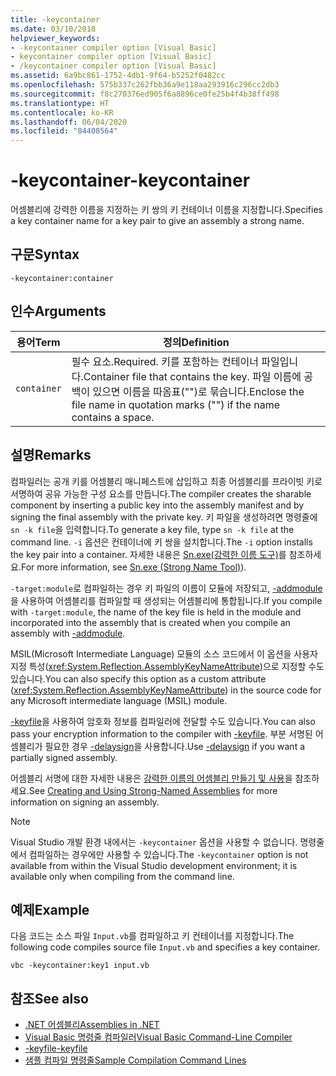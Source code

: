 ```yaml
---
title: -keycontainer
ms.date: 03/10/2018
helpviewer_keywords:
- -keycontainer compiler option [Visual Basic]
- keycontainer compiler option [Visual Basic]
- /keycontainer compiler option [Visual Basic]
ms.assetid: 6a9bc861-1752-4db1-9f64-b5252f0482cc
ms.openlocfilehash: 575b337c262fbb36a9e118aa293916c296cc2db3
ms.sourcegitcommit: f8c270376ed905f6a8896ce0fe25b4f4b38ff498
ms.translationtype: HT
ms.contentlocale: ko-KR
ms.lasthandoff: 06/04/2020
ms.locfileid: "84408564"
---
```

# <a name="-keycontainer"></a><span data-ttu-id="2d057-102">-keycontainer</span><span class="sxs-lookup"><span data-stu-id="2d057-102">-keycontainer</span></span>
<span data-ttu-id="2d057-103">어셈블리에 강력한 이름을 지정하는 키 쌍의 키 컨테이너 이름을 지정합니다.</span><span class="sxs-lookup"><span data-stu-id="2d057-103">Specifies a key container name for a key pair to give an assembly a strong name.</span></span>  
  
## <a name="syntax"></a><span data-ttu-id="2d057-104">구문</span><span class="sxs-lookup"><span data-stu-id="2d057-104">Syntax</span></span>  
  
```console  
-keycontainer:container  
```  
  
## <a name="arguments"></a><span data-ttu-id="2d057-105">인수</span><span class="sxs-lookup"><span data-stu-id="2d057-105">Arguments</span></span>  
  
|<span data-ttu-id="2d057-106">용어</span><span class="sxs-lookup"><span data-stu-id="2d057-106">Term</span></span>|<span data-ttu-id="2d057-107">정의</span><span class="sxs-lookup"><span data-stu-id="2d057-107">Definition</span></span>|  
|---|---|  
|`container`|<span data-ttu-id="2d057-108">필수 요소.</span><span class="sxs-lookup"><span data-stu-id="2d057-108">Required.</span></span> <span data-ttu-id="2d057-109">키를 포함하는 컨테이너 파일입니다.</span><span class="sxs-lookup"><span data-stu-id="2d057-109">Container file that contains the key.</span></span> <span data-ttu-id="2d057-110">파일 이름에 공백이 있으면 이름을 따옴표("")로 묶습니다.</span><span class="sxs-lookup"><span data-stu-id="2d057-110">Enclose the file name in quotation marks ("") if the name contains a space.</span></span>|  
  
## <a name="remarks"></a><span data-ttu-id="2d057-111">설명</span><span class="sxs-lookup"><span data-stu-id="2d057-111">Remarks</span></span>  
 <span data-ttu-id="2d057-112">컴파일러는 공개 키를 어셈블리 매니페스트에 삽입하고 최종 어셈블리를 프라이빗 키로 서명하여 공유 가능한 구성 요소를 만듭니다.</span><span class="sxs-lookup"><span data-stu-id="2d057-112">The compiler creates the sharable component by inserting a public key into the assembly manifest and by signing the final assembly with the private key.</span></span> <span data-ttu-id="2d057-113">키 파일을 생성하려면 명령줄에 `sn -k file`을 입력합니다.</span><span class="sxs-lookup"><span data-stu-id="2d057-113">To generate a key file, type `sn -k file` at the command line.</span></span> <span data-ttu-id="2d057-114">`-i` 옵션은 컨테이너에 키 쌍을 설치합니다.</span><span class="sxs-lookup"><span data-stu-id="2d057-114">The `-i` option installs the key pair into a container.</span></span> <span data-ttu-id="2d057-115">자세한 내용은 [Sn.exe(강력한 이름 도구)](../../../framework/tools/sn-exe-strong-name-tool.md)를 참조하세요.</span><span class="sxs-lookup"><span data-stu-id="2d057-115">For more information, see [Sn.exe (Strong Name Tool)](../../../framework/tools/sn-exe-strong-name-tool.md)).</span></span>  
  
 <span data-ttu-id="2d057-116">`-target:module`로 컴파일하는 경우 키 파일의 이름이 모듈에 저장되고, [-addmodule](addmodule.md)을 사용하여 어셈블리를 컴파일할 때 생성되는 어셈블리에 통합됩니다.</span><span class="sxs-lookup"><span data-stu-id="2d057-116">If you compile with `-target:module`, the name of the key file is held in the module and incorporated into the assembly that is created when you compile an assembly with [-addmodule](addmodule.md).</span></span>  
  
 <span data-ttu-id="2d057-117">MSIL(Microsoft Intermediate Language) 모듈의 소스 코드에서 이 옵션을 사용자 지정 특성(<xref:System.Reflection.AssemblyKeyNameAttribute>)으로 지정할 수도 있습니다.</span><span class="sxs-lookup"><span data-stu-id="2d057-117">You can also specify this option as a custom attribute (<xref:System.Reflection.AssemblyKeyNameAttribute>) in the source code for any Microsoft intermediate language (MSIL) module.</span></span>  
  
 <span data-ttu-id="2d057-118">[-keyfile](keyfile.md)을 사용하여 암호화 정보를 컴파일러에 전달할 수도 있습니다.</span><span class="sxs-lookup"><span data-stu-id="2d057-118">You can also pass your encryption information to the compiler with [-keyfile](keyfile.md).</span></span> <span data-ttu-id="2d057-119">부분 서명된 어셈블리가 필요한 경우 [-delaysign](delaysign.md)을 사용합니다.</span><span class="sxs-lookup"><span data-stu-id="2d057-119">Use [-delaysign](delaysign.md) if you want a partially signed assembly.</span></span>  
  
 <span data-ttu-id="2d057-120">어셈블리 서명에 대한 자세한 내용은 [강력한 이름의 어셈블리 만들기 및 사용](../../../standard/assembly/create-use-strong-named.md)을 참조하세요.</span><span class="sxs-lookup"><span data-stu-id="2d057-120">See [Creating and Using Strong-Named Assemblies](../../../standard/assembly/create-use-strong-named.md) for more information on signing an assembly.</span></span>  
  
> [!NOTE]
> <span data-ttu-id="2d057-121">Visual Studio 개발 환경 내에서는 `-keycontainer` 옵션을 사용할 수 없습니다. 명령줄에서 컴파일하는 경우에만 사용할 수 있습니다.</span><span class="sxs-lookup"><span data-stu-id="2d057-121">The `-keycontainer` option is not available from within the Visual Studio development environment; it is available only when compiling from the command line.</span></span>  
  
## <a name="example"></a><span data-ttu-id="2d057-122">예제</span><span class="sxs-lookup"><span data-stu-id="2d057-122">Example</span></span>  
 <span data-ttu-id="2d057-123">다음 코드는 소스 파일 `Input.vb`를 컴파일하고 키 컨테이너를 지정합니다.</span><span class="sxs-lookup"><span data-stu-id="2d057-123">The following code compiles source file `Input.vb` and specifies a key container.</span></span>  
  
```console  
vbc -keycontainer:key1 input.vb  
```  
  
## <a name="see-also"></a><span data-ttu-id="2d057-124">참조</span><span class="sxs-lookup"><span data-stu-id="2d057-124">See also</span></span>

- [<span data-ttu-id="2d057-125">.NET 어셈블리</span><span class="sxs-lookup"><span data-stu-id="2d057-125">Assemblies in .NET</span></span>](../../../standard/assembly/index.md)
- [<span data-ttu-id="2d057-126">Visual Basic 명령줄 컴파일러</span><span class="sxs-lookup"><span data-stu-id="2d057-126">Visual Basic Command-Line Compiler</span></span>](index.md)
- [<span data-ttu-id="2d057-127">-keyfile</span><span class="sxs-lookup"><span data-stu-id="2d057-127">-keyfile</span></span>](keyfile.md)
- [<span data-ttu-id="2d057-128">샘플 컴파일 명령줄</span><span class="sxs-lookup"><span data-stu-id="2d057-128">Sample Compilation Command Lines</span></span>](sample-compilation-command-lines.md)
